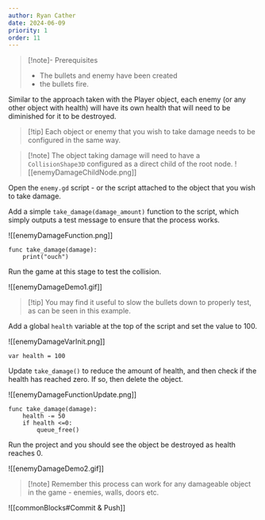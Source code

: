 ```yaml
---
author: Ryan Cather
date: 2024-06-09
priority: 1
order: 11
---
```


> [!note]- Prerequisites
> - The bullets and enemy have been created
> - the bullets fire.

Similar to the approach taken with the Player object, each enemy (or any other object with health) will have its own health that will need to be diminished for it to be destroyed.

> [!tip] Each object or enemy that you wish to take damage needs to be configured in the same way.

> [!note] The object taking damage will need to have a `CollisionShape3D` configured as a direct child of the root node.
> ![[enemyDamageChildNode.png]]

Open the `enemy.gd` script  - or the script attached to the object that you wish to take damage.

Add a simple `take_damage(damage_amount)` function to the script, which simply outputs a test message to ensure that the process works.

![[enemyDamageFunction.png]]

```gdscript
func take_damage(damage):
	print("ouch")
```

Run the game at this stage to test the collision.

![[enemyDamageDemo1.gif]]


> [!tip] You may find it useful to slow the bullets down to properly test, as can be seen in this example.


Add a global `health` variable at the top of the script and set the value to 100.

![[enemyDamageVarInit.png]]

```gdscript
var health = 100
```

Update `take_damage()` to reduce the amount of health, and then check if the health has reached zero. If so, then delete the object.

![[enemyDamageFunctionUpdate.png]]

```gdscript
func take_damage(damage):
	health -= 50
	if health <=0:
		queue_free()
```

Run the project and you should see the object be destroyed as health reaches 0.

![[enemyDamageDemo2.gif]]

> [!note] Remember this process can work for any damageable object in the game - enemies, walls, doors etc.

![[commonBlocks#Commit & Push]]